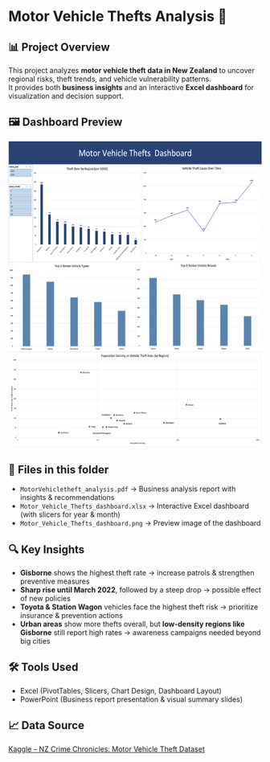 # Motor Vehicle Thefts Analysis 🚗

## 📊 Project Overview
This project analyzes **motor vehicle theft data in New Zealand** to uncover regional risks, theft trends, and vehicle vulnerability patterns.  
It provides both **business insights** and an interactive **Excel dashboard** for visualization and decision support.

## 🖼️ Dashboard Preview
![Dashboard Preview](https://raw.githubusercontent.com/Vincentchien1995/Data-Business-Analysis-Portfolio/main/Excel_Projects/Motor%20Vehicle%20Thefts%20Analysis/Motor_Vehicle_%20Thefts_dashboard%20.png)

## 📂 Files in this folder
- `MotorVehicletheft_analysis.pdf` → Business analysis report with insights & recommendations  
- `Motor_Vehicle_Thefts_dashboard.xlsx` → Interactive Excel dashboard (with slicers for year & month)  
- `Motor_Vehicle_Thefts_dashboard.png` → Preview image of the dashboard  

## 🔍 Key Insights
- **Gisborne** shows the highest theft rate → increase patrols & strengthen preventive measures  
- **Sharp rise until March 2022**, followed by a steep drop → possible effect of new policies  
- **Toyota & Station Wagon** vehicles face the highest theft risk → prioritize insurance & prevention actions  
- **Urban areas** show more thefts overall, but **low-density regions like Gisborne** still report high rates → awareness campaigns needed beyond big cities  

## 🛠 Tools Used
- Excel (PivotTables, Slicers, Chart Design, Dashboard Layout)  
- PowerPoint (Business report presentation & visual summary slides)  

## 📈 Data Source
[Kaggle – NZ Crime Chronicles: Motor Vehicle Theft Dataset](https://www.kaggle.com/)

